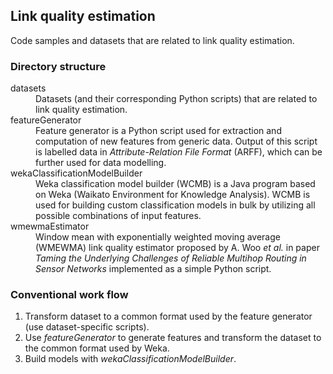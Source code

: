 ## Link quality estimation

Code samples and datasets that are related to link quality estimation.

### Directory structure

<dl>
  <dt>datasets</dt>
  <dd>Datasets (and their corresponding Python scripts) that are related to link quality estimation.</dd>

  <dt>featureGenerator</dt>
  <dd>Feature generator is a Python script used for extraction and computation of new features from generic data. Output of this script is labelled data in <em>Attribute-Relation File Format</em> (ARFF), which can be further used for data modelling.</dd>

  <dt>wekaClassificationModelBuilder</dt>
  <dd>Weka classification model builder (WCMB) is a Java program based on Weka (Waikato Environment for Knowledge Analysis). WCMB is used for building custom classification models in bulk by utilizing all possible combinations of input features.</dd>

  <dt>wmewmaEstimator</dt>
  <dd>Window mean with exponentially weighted moving average (WMEWMA) link quality estimator proposed by A. Woo <em>et al.</em> in paper <em>Taming the Underlying Challenges of Reliable Multihop Routing in Sensor Networks</em> implemented as a simple Python script.</dd>
</dl>

### Conventional work flow

1. Transform dataset to a common format used by the feature generator (use dataset-specific scripts).
2. Use *featureGenerator* to generate features and transform the dataset to the common format used by Weka.
3. Build models with *wekaClassificationModelBuilder*.